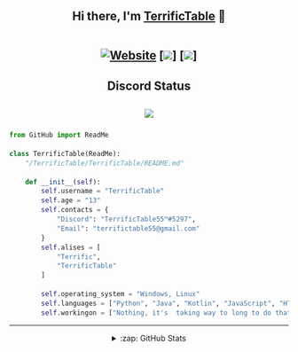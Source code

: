 <div align="center">
    <h2>Hi there, I'm <a href="https://terrifictable.github.io">TerrificTable</a> 👋<br><br>

[![Website](https://img.shields.io/website?label=terrifictable.github.io&style=for-the-badge&url=https%3A%2F%2Fterrifictable.github.io)](https://terrifictable.github.io)
[![](https://komarev.com/ghpvc/?username=TerrificTable&label=profile+views&style=flat-square)]
[![](https://img.shields.io/github/followers/24hoster?label=Followers&style=social)]
</div>

<div  align="center">
    <h2>Discord Status<br><br>
    <a href="https://discord.com/users/731220487035813989">
    <img height="80px" src="https://discord.c99.nl/widget/theme-2/731220487035813989.png" />
    </a><br>
</div>

```python
from GitHub import ReadMe

class TerrificTable(ReadMe):
    "/TerrificTable/TerrificTable/README.md"

    def __init__(self):
        self.username = "TerrificTable"
        self.age = "13"
        self.contacts = {
            "Discord": "TerrificTable55™#5297",
            "Email": "terrifictable55@gmail.com"
        }
        self.alises = [
            "Terrific",
            "TerrificTable"
        ]

        self.operating_system = "Windows, Linux"
        self.languages = ["Python", "Java", "Kotlin", "JavaScript", "HTML", "CSS", "SCSS", "C", "C#", "C++", "PHP", "Lua"]
        self.workingon = ["Nothing, it's  taking way to long to do that"]                  
```

---
<details align="center">
  <summary>:zap: GitHub Stats</summary>
</br>

<br><br>
<img src="https://github.com/TerrificTable/github-stats/blob/master/generated/overview.svg">
<img src="https://github.com/TerrificTable/github-stats/blob/master/generated/languages.svg">
<br>

<img align="center" alt="TerrificTable's GitHub Stats" src="https://github-readme-stats-eight-pink.vercel.app/api?username=TerrificTable&&show_icons=true&theme=tokyonight&layout=compact" />
</br>
<img align="center" src="https://github-readme-streak-stats.herokuapp.com/?user=TerrificTable&show_icons=true&theme=tokyonight&layout=compact" alt="TerrificTable" />

